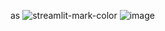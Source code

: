 as
![streamlit-mark-color](https://user-images.githubusercontent.com/46087868/177817795-2e04ba11-dfc1-4f41-9a82-acf9bc4801a4.png)
![image](https://user-images.githubusercontent.com/46087868/177818283-9457cfb3-b272-4a6b-8fd8-95a1f805e431.png)
